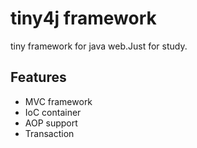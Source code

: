 # tiny4j framework
tiny framework for java web.Just for study.
## Features
- MVC framework
- IoC container
- AOP support
- Transaction

